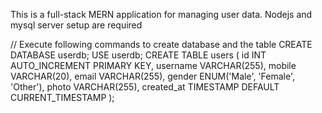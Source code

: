 This is a full-stack MERN application for managing user data.
Nodejs and mysql server setup are required

// Execute following commands to create database and the table
CREATE DATABASE userdb;
USE userdb;
CREATE TABLE users (
    id INT AUTO_INCREMENT PRIMARY KEY,
    username VARCHAR(255),
    mobile VARCHAR(20),
    email VARCHAR(255),
    gender ENUM('Male', 'Female', 'Other'),
    photo VARCHAR(255),
    created_at TIMESTAMP DEFAULT CURRENT_TIMESTAMP
);
